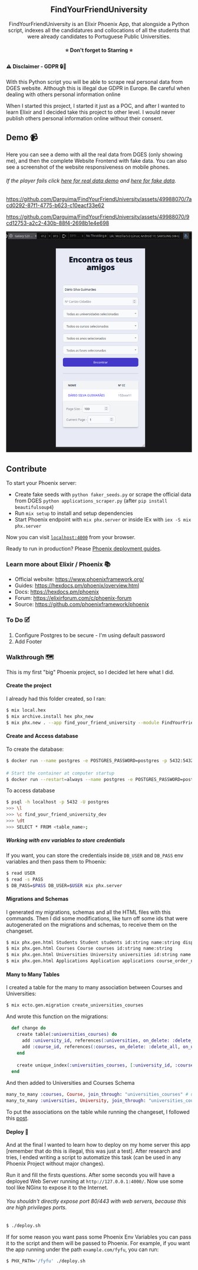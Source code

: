 <h2 align="center">
	FindYourFriendUniversity
</h2>

<p align="center">
FindYourFriendUniversity is an Elixir Phoenix App, that alongside a Python script, indexes all the candidatures and collocations of all the students that were already candidates to Portuguese Public Universities.
</p>

<h4 align="center">
⭐ Don't forget to Starring ⭐
</h4>

#### ⚠️ Disclaimer - GDPR 🔒🧍

With this Python script you will be able to scrape real personal data from DGES website. Although this is illegal due GDPR in Europe. Be careful when dealing with others personal information online

When I started this project, I started it just as a POC, and after I wanted to learn Elixir and I decided take this project to other level. I would never publish others personal information online without their consent.

## Demo 📹

Here you can see a demo with all the real data from DGES (only showing me), and then the complete Website Frontend with fake data. You can also see a screenshot of the website responsiveness on mobile phones.

###### If the player fails click [here for real data demo](./readme/real-data-demo.mp4) and [here for fake data](./readme/fake-data-demo.mp4).

https://github.com/Darguima/FindYourFriendUniversity/assets/49988070/7acd0292-87f1-4775-b623-c10eacf33e62

https://github.com/Darguima/FindYourFriendUniversity/assets/49988070/9cd12753-a2c2-430b-88f4-2698b1e4e698

![](./readme/mobile-phone-demo.png)

## Contribute

To start your Phoenix server:

  * Create fake seeds with `python faker_seeds.py` or scrape the official data from DGES `python applications_scraper.py` (after `pip install beautifulsoup4`)
  * Run `mix setup` to install and setup dependencies
  * Start Phoenix endpoint with `mix phx.server` or inside IEx with `iex -S mix phx.server`

Now you can visit [`localhost:4000`](http://localhost:4000) from your browser.

Ready to run in production? Please [Phoenix deployment guides](https://hexdocs.pm/phoenix/deployment.html).

### Learn more about Elixir / Phoenix 📚

  * Official website: https://www.phoenixframework.org/
  * Guides: https://hexdocs.pm/phoenix/overview.html
  * Docs: https://hexdocs.pm/phoenix
  * Forum: https://elixirforum.com/c/phoenix-forum
  * Source: https://github.com/phoenixframework/phoenix

### To Do 🗹

1. Configure Postgres to be secure - I'm using default password
2. Add Footer

### Walkthrough 🗺️

This is my first "big" Phoenix project, so I decided let here what I did.

#### Create the project

I already had this folder created, so I ran:

```bash
$ mix local.hex
$ mix archive.install hex phx_new
$ mix phx.new . --app find_your_friend_university --module FindYourFriendUniversity
```

#### Create and Access database

To create the database:

```bash
$ docker run --name postgres -e POSTGRES_PASSWORD=postgres -p 5432:5432 -d postgres

# Start the container at computer startup
$ docker run --restart=always --name postgres -e POSTGRES_PASSWORD=postgres -p 5432:5432 -d postgres
```

To access database

```bash
$ psql -h localhost -p 5432 -U postgres
>>> \l
>>> \c find_your_friend_university_dev
>>> \dt
>>> SELECT * FROM <table_name>;
```

##### Working with env variables to store credentials

If you want, you can store the credentials inside `DB_USER` and `DB_PASS` env variables and then pass them to Phoenix:

```bash
$ read USER
$ read -s PASS
$ DB_PASS=$PASS DB_USER=$USER mix phx.server
```

#### Migrations and Schemas

I generated my migrations, schemas and all the HTML files with this commands. Then I did some modifications, like turn off some ids that were autogenerated on the migrations and schemas, to receive them on the changeset.

```bash
$ mix phx.gen.html Students Student students id:string name:string display_name:string civil_id:string
$ mix phx.gen.html Courses Course courses id:string name:string
$ mix phx.gen.html Universities University universities id:string name:string is_polytechnic:boolean
$ mix phx.gen.html Applications Application applications course_order_num:integer candidature_grade:integer exams_grades:integer _12grade:integer _11grade:integer student_option_number:integer placed:boolean year:integer phase:integer university_id:references:universities course_id:references:courses student_id:references:students
```

#### Many to Many Tables

I created a table for the many to many association between Courses and Universities:

```bash
$ mix ecto.gen.migration create_universities_courses
```

And wrote this function on the migrations:

```elixir
  def change do
    create table(:universities_courses) do
      add :university_id, references(:universities, on_delete: :delete_all, on_update: :update_all, type: :string)
      add :course_id, references(:courses, on_delete: :delete_all, on_update: :update_all, type: :string)
    end

    create unique_index(:universities_courses, [:university_id, :course_id])
  end
```

And then added to Universities and Courses Schema

```elixir
many_to_many :courses, Course, join_through: "universities_courses" # universities.ex
many_to_many :universities, University, join_through: "universities_courses" # courses.ex
```

To put the associations on the table while running the changeset, I followed this [post](https://dev.to/ricardoruwer/many-to-many-associations-in-elixir-and-phoenix-21pm).

#### Deploy 🚀

And at the final I wanted to learn how to deploy on my home server this app [remember that do this is illegal, this was just a test]. After research and tries, I ended writing a script to automatize this task (can be used in any Phoenix Project without major changes).

Run it and fill the firsts questions. After some seconds you will have a deployed Web Server running at `http://127.0.0.1:4000/`. Now use some tool like NGinx to expose it to the Internet.

###### You shouldn't directly expose port 80/443 with web servers, because this are high privileges ports.

```bash
$ ./deploy.sh
```

If for some reason you want pass some Phoenix Env Variables you can pass it to the script and them will be passed to Phoenix. For example, if you want the app running under the path `example.com/fyfu`, you can run:

```bash
$ PHX_PATH='/fyfu' ./deploy.sh
```
 